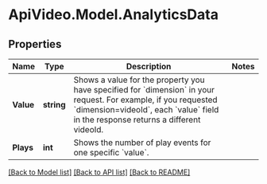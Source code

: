 # ApiVideo.Model.AnalyticsData

## Properties

Name | Type | Description | Notes
------------ | ------------- | ------------- | -------------
**Value** | **string** | Shows a value for the property you have specified for &#x60;dimension&#x60; in your request. For example, if you requested &#x60;dimension&#x3D;videoId&#x60;, each &#x60;value&#x60; field in the response returns a different videoId. | 
**Plays** | **int** | Shows the number of play events for one specific &#x60;value&#x60;. | 

[[Back to Model list]](../README.md#documentation-for-models) [[Back to API list]](../README.md#documentation-for-api-endpoints) [[Back to README]](../README.md)

